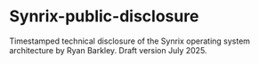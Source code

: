 # Synrix-public-disclosure
Timestamped technical disclosure of the Synrix operating system architecture by Ryan Barkley. Draft version July 2025.
